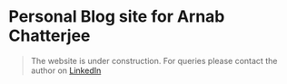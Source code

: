 # Personal Blog site for Arnab Chatterjee

> The website is under construction. For queries please contact the author on [LinkedIn](https://www.linkedin.com/in/arnabkaycee/)